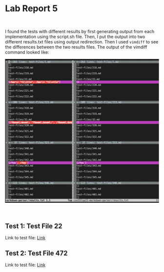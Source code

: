 # Lab Report 5
<br />

I found the tests with different results by first generating output from each implementation using the script.sh file. Then, I put the output into two different results.txt files using output redirection. Then I used `vimdiff` to see the differences between the two results files. The output of the vimdiff command looked like: 

![screenshot](Screenshot5thRprt1.png)

<br />

## Test 1: Test File 22

Link to test file: [Link](https://github.com/nidhidhamnani/markdown-parser/blob/main/test-files/22.html.test)

## Test 2: Test File 472

Link to test file: [Link](https://github.com/nidhidhamnani/markdown-parser/blob/main/test-files/472.html.test)
